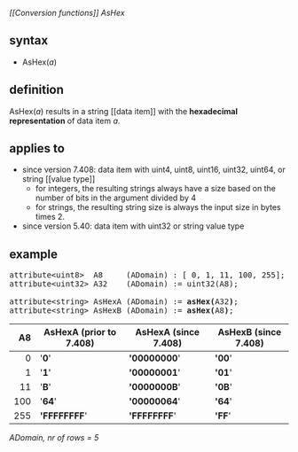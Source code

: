 *[[Conversion functions]] AsHex*

## syntax

- AsHex(*a*)

## definition

AsHex(*a*) results in a string [[data item]] with the **hexadecimal representation** of data item *a*.

## applies to

- since version 7.408: data item with uint4, uint8, uint16, uint32, uint64, or string [[value type]] 
   - for integers, the resulting strings always have a size based on the number of bits in the argument divided by 4 
   - for strings, the resulting string size is always the input size in bytes times 2.
- since version 5.40: data item with uint32 or string value type

## example

<pre>
attribute&lt;uint8&gt;  A8     (ADomain) : [ 0, 1, 11, 100, 255];
attribute&lt;uint32&gt; A32    (ADomain) := uint32(A8);

attribute&lt;string&gt; AsHexA (ADomain) := <B>asHex(</B>A32<B>)</B>;
attribute&lt;string&gt; AsHexB (ADomain) := <B>asHex(</B>A8<B>)</B>;
</pre>

| A8  | AsHexA (prior to 7.408) | AsHexA (since 7.408) | AsHexB (since 7.408) |
|----:|-------------------------|----------------------|----------------------|
| 0   | '**0**'                 | **'00000000**'       | **'00**'             |
| 1   | '**1**'                 | **'00000001**'       | **'01**'             |
| 11  | '**B**'                 | **'0000000B**'       | **'0B**'             |
| 100 | '**64**'                | **'00000064**'       | **'64**'             |
| 255 | **'FFFFFFFF**'          | **'FFFFFFFF**'       | **'FF**'             |

*ADomain, nr of rows = 5*